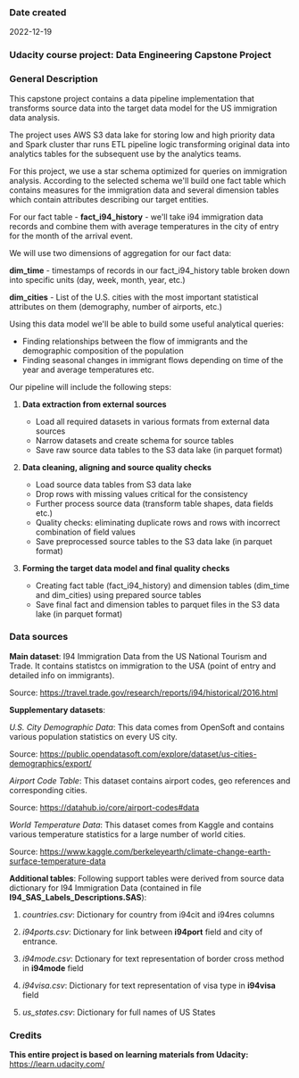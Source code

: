 ### Date created
2022-12-19


### Udacity course project: Data Engineering Capstone Project

 

### General Description
This capstone project contains a data pipeline implementation that transforms source data into the target data model for the US immigration data analysis.

The project uses AWS S3 data lake for storing low and high priority data and Spark cluster thar runs ETL pipeline logic transforming original data into analytics tables for the subsequent use by the analytics teams.

For this project, we use a star schema optimized for queries on immigration analysis. According to the selected schema we'll build one fact table which contains measures for the immigration data and several dimension tables which contain attributes describing our target entities.

For our fact table - **fact_i94_history** - we'll take i94 immigration data records and combine them with average temperatures in the city of entry for the month of the arrival event.

We will use two dimensions of aggregation for our fact data:

**dim_time** - timestamps of records in our fact_i94_history table broken down into specific units (day, week, month, year, etc.)

**dim_cities** - List of the U.S. cities with the most important statistical attributes on them (demography, number of airports, etc.)

Using this data model we'll be able to build some useful analytical queries:
- Finding relationships between the flow of immigrants and the demographic composition of the population
- Finding seasonal changes in immigrant flows depending on time of the year and average temperatures
etc.

Our pipeline will include the following steps:

1. **Data extraction from external sources**
    - Load all required datasets in various formats from external data sources
    - Narrow datasets and create schema for source tables
    - Save raw source data tables to the S3 data lake (in parquet format)

2. **Data cleaning, aligning and source quality checks**
    - Load source data tables from S3 data lake
    - Drop rows with missing values critical for the consistency
    - Further process source data (transform table shapes, data fields etc.)
    - Quality checks: eliminating duplicate rows and rows with incorrect combination of field values
    - Save preprocessed source tables to the S3 data lake (in parquet format)
    
3. **Forming the target data model and final quality checks**
    - Creating fact table (fact_i94_history) and dimension tables (dim_time and dim_cities) using prepared source tables
    - Save final fact and dimension tables to parquet files in the S3 data lake (in parquet format)


### Data sources

**Main dataset**: I94 Immigration Data from the US National Tourism and Trade. It contains statistcs on immigration to the USA (point of entry and detailed info on immigrants).

Source: https://travel.trade.gov/research/reports/i94/historical/2016.html

**Supplementary datasets**:

_U.S. City Demographic Data_: This data comes from OpenSoft and contains various population statistics on every US city.

Source: https://public.opendatasoft.com/explore/dataset/us-cities-demographics/export/

_Airport Code Table_: This dataset contains airport codes, geo references and corresponding cities.

Source: https://datahub.io/core/airport-codes#data

_World Temperature Data_: This dataset comes from Kaggle and contains various temperature statistics for a large number of world cities.

Source: https://www.kaggle.com/berkeleyearth/climate-change-earth-surface-temperature-data

**Additional tables**:
Following support tables were derived from source data dictionary for I94 Immigration Data (contained in file **I94_SAS_Labels_Descriptions.SAS**):

1. _countries.csv_: Dictionary for country from i94cit and i94res columns

2. _i94ports.csv_: Dictionary for link between **i94port** field and city of entrance.

3. _i94mode.csv_: Dctionary for text representation of border cross method in **i94mode** field 

4. _i94visa.csv_: Dictionary for text representation of visa type in **i94visa** field 

5. _us_states.csv_: Dictionary for full names of US States


### Credits

**This entire project is based on learning materials from Udacity:**
https://learn.udacity.com/
